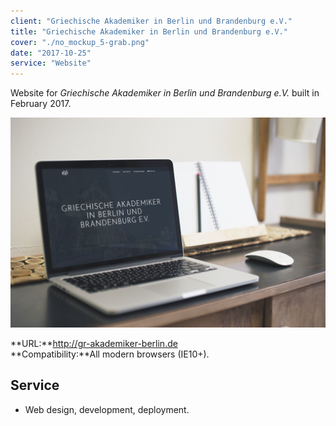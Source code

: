```yaml
---
client: "Griechische Akademiker in Berlin und Brandenburg e.V."
title: "Griechische Akademiker in Berlin und Brandenburg e.V."
cover: "./no_mockup_5-grab.png"
date: "2017-10-25"
service: "Website"
---
```


Website for *Griechische Akademiker in Berlin und Brandenburg e.V.* built in February 2017.  

![Griechische Akademiker website mockup](./no_mockup_5-grab.png)  

**URL:**http://gr-akademiker-berlin.de  
**Compatibility:**All modern browsers (IE10+).    
## Service
- Web design, development, deployment.